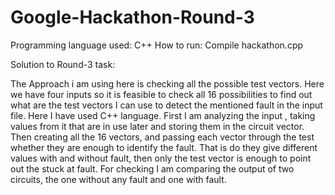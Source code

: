 # Google-Hackathon-Round-3
Programming language used: C++
How to run: Compile hackathon.cpp

Solution to Round-3 task:

The Approach i am using here is checking all the possible test vectors. Here we have four inputs so it is feasible to check all 16 possibilities to find out what are the test vectors I can use to detect the mentioned fault in the input file. Here I have used C++ language. First I am analyzing the input , taking values from it that are in use later and storing them in the circuit vector. Then creating all the 16 vectors, and passing each vector through the test whether they are enough to identify the fault. That is do they give different values with and without fault, then only the test vector is enough to point out the stuck at fault. For checking I am comparing the output of two circuits, the one without any fault and one with fault.
